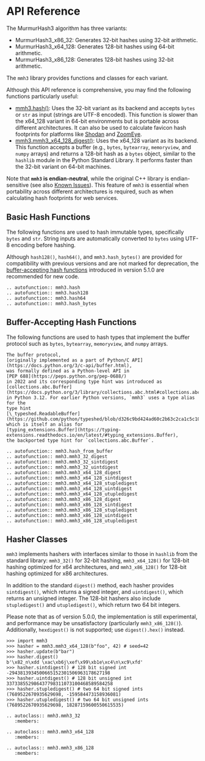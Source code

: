 <!-- markdownlint-disable MD051 -->

# API Reference

The MurmurHash3 algorithm has three variants:

- MurmurHash3_x86_32: Generates 32-bit hashes using 32-bit arithmetic.
- MurmurHash3_x64_128: Generates 128-bit hashes using 64-bit arithmetic.
- MurmurHash3_x86_128: Generates 128-bit hashes using 32-bit arithmetic.

The `mmh3` library provides functions and classes for each variant.

Although this API reference is comprehensive, you may find the following
functions particularly useful:

- [mmh3.hash()](#mmh3.hash): Uses the 32-bit variant as its backend and accepts
  `bytes` or `str` as input (strings are UTF-8 encoded). This
  function is slower than the x64_128 variant in 64-bit environments but is
  portable across different architectures. It can also be used to calculate
  favicon hash footprints for platforms like
  [Shodan](https://www.shodan.io) and [ZoomEye](https://www.zoomeye.hk).
- [mmh3.mmh3_x64_128_digest()](#mmh3.mmh3_x64_128_digest): Uses the x64_128
  variant as its backend. This function accepts a buffer (e.g., `bytes`,
  `bytearray`, `memoryview`, and `numpy` arrays) and returns a 128-bit hash as
  a `bytes` object, similar to the `hashlib` module in the Python Standard
  Library. It performs faster than the 32-bit variant on 64-bit machines.

Note that **`mmh3` is endian-neutral**, while the original C++ library is
endian-sensitive (see also
[Known Issues](https://github.com/hajimes/mmh3#known-issues)).
This feature of `mmh3` is essential when portability across different
architectures is required, such as when calculating hash footprints for web
services.

## Basic Hash Functions

The following functions are used to hash immutable types, specifically
`bytes` and `str`. String inputs are automatically converted to `bytes` using
UTF-8 encoding before hashing.

Although `hash128()`, `hash64()`, and `mmh3.hash_bytes()` are provided for
compatibility with previous versions and are not marked for deprecation,
the [buffer-accepting hash functions](#buffer-accepting-hash-functions)
introduced in version 5.1.0 are recommended for new code.

```{eval-rst}
.. autofunction:: mmh3.hash
.. autofunction:: mmh3.hash128
.. autofunction:: mmh3.hash64
.. autofunction:: mmh3.hash_bytes
```

## Buffer-Accepting Hash Functions

The following functions are used to hash types that implement the buffer
protocol such as `bytes`, `bytearray`, `memoryview`, and `numpy` arrays.

```{seealso}
The buffer protocol,
[originally implemented as a part of Python/C API](https://docs.python.org/3/c-api/buffer.html),
was formally defined as a Python-level API in
[PEP 688](https://peps.python.org/pep-0688/)
in 2022 and its corresponding type hint was introduced as
[collections.abc.Buffer](https://docs.python.org/3/library/collections.abc.html#collections.abc.Buffer)
in Python 3.12. For earlier Python versions, `mmh3` uses a type alias for the
type hint
[\_typeshed.ReadableBuffer](https://github.com/python/typeshed/blob/d326c9bd424ad60c2b63c2ca1c5c1006c61c3562/stdlib/_typeshed/__init__.pyi#L281),
which is itself an alias for
[typing_extensions.Buffer](https://typing-extensions.readthedocs.io/en/latest/#typing_extensions.Buffer),
the backported type hint for `collections.abc.Buffer`.
```

```{eval-rst}
.. autofunction:: mmh3.hash_from_buffer
.. autofunction:: mmh3.mmh3_32_digest
.. autofunction:: mmh3.mmh3_32_sintdigest
.. autofunction:: mmh3.mmh3_32_uintdigest
.. autofunction:: mmh3.mmh3_x64_128_digest
.. autofunction:: mmh3.mmh3_x64_128_sintdigest
.. autofunction:: mmh3.mmh3_x64_128_stupledigest
.. autofunction:: mmh3.mmh3_x64_128_uintdigest
.. autofunction:: mmh3.mmh3_x64_128_utupledigest
.. autofunction:: mmh3.mmh3_x86_128_digest
.. autofunction:: mmh3.mmh3_x86_128_sintdigest
.. autofunction:: mmh3.mmh3_x86_128_stupledigest
.. autofunction:: mmh3.mmh3_x86_128_uintdigest
.. autofunction:: mmh3.mmh3_x86_128_utupledigest
```

## Hasher Classes

`mmh3` implements hashers with interfaces similar to those in `hashlib` from
the standard library: `mmh3_32()` for 32-bit hashing, `mmh3_x64_128()` for
128-bit hashing optimized for x64 architectures, and `mmh3_x86_128()` for
128-bit hashing optimized for x86 architectures.

In addition to the standard `digest()` method, each hasher provides
`sintdigest()`, which returns a signed integer, and `uintdigest()`, which
returns an unsigned integer. The 128-bit hashers also include `stupledigest()`
and `utupledigest()`, which return two 64 bit integers.

Please note that as of version 5.0.0, the implementation is still experimental,
and performance may be unsatisfactory (particularly `mmh3_x86_128()`).
Additionally, `hexdigest()` is not supported; use `digest().hex()` instead.

```pycon
>>> import mmh3
>>> hasher = mmh3.mmh3_x64_128(b"foo", 42) # seed=42
>>> hasher.update(b"bar")
>>> hasher.digest()
b'\x82_n\xdd \xac\xb6j\xef\x99\xb1e\xc4\n\xc9\xfd'
>>> hasher.sintdigest() # 128 bit signed int
-2943813934500665152301506963178627198
>>> hasher.uintdigest() # 128 bit unsigned int
337338552986437798311073100468589584258
>>> hasher.stupledigest() # two 64 bit signed ints
(7689522670935629698, -159584473158936081)
>>> hasher.utupledigest() # two 64 bit unsigned ints
(7689522670935629698, 18287159600550615535)
```

```{eval-rst}
.. autoclass:: mmh3.mmh3_32
   :members:
```

```{eval-rst}
.. autoclass:: mmh3.mmh3_x64_128
   :members:
```

```{eval-rst}
.. autoclass:: mmh3.mmh3_x86_128
   :members:
```
